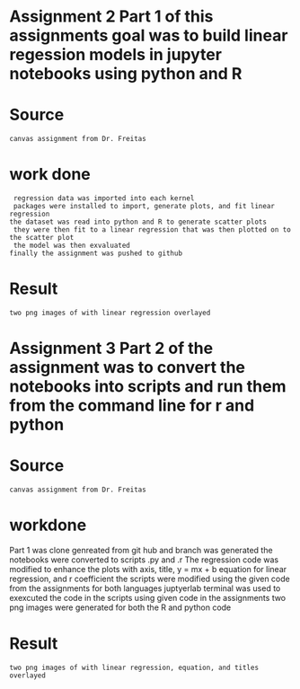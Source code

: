 # Assignment 2 Part 1 of this assignments goal was to build linear regession models in jupyter notebooks using python and R

  # Source 
    canvas assignment from Dr. Freitas 
  # work done 
     regression data was imported into each kernel
     packages were installed to import, generate plots, and fit linear regression
    the dataset was read into python and R to generate scatter plots 
     they were then fit to a linear regression that was then plotted on to the scatter plot 
     the model was then exvaluated 
    finally the assignment was pushed to github
  # Result
    two png images of with linear regression overlayed 
    
# Assignment 3 Part 2 of the assignment was to convert the notebooks into scripts and run them from the command line for r and python

 # Source
    canvas assignment from Dr. Freitas
 # workdone 
   Part 1 was clone genreated from git hub and branch was generated
   the notebooks were converted to scripts .py and .r
   The regression code was modified to enhance the plots with axis, title, y = mx + b equation for linear regression, and r coefficient 
   the scripts were modified using the given code from the assignments for both languages
  juptyerlab terminal was used to exexcuted the code in the scripts using given code in the assignments
  two png images were generated for both the R and python code

# Result 
    two png images of with linear regression, equation, and titles overlayed

  
